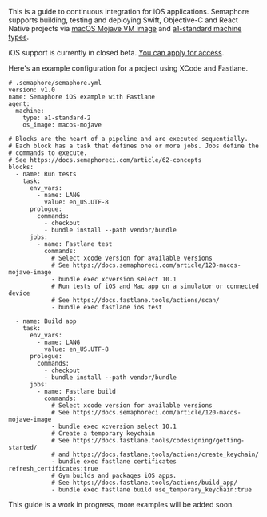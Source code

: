 This is a guide to continuous integration for iOS applications.  Semaphore
supports building, testing and deploying Swift, Objective-C and React Native
projects via [macOS Mojave VM image][macos-mojave] and [a1-standard machine
types][machine-types].

iOS support is currently in closed beta. [You can apply for access][beta-apply].

Here's an example configuration for a project using XCode and Fastlane.

<pre><code class="language-yaml"># .semaphore/semaphore.yml
version: v1.0
name: Semaphore iOS example with Fastlane
agent:
  machine:
    type: a1-standard-2
    os_image: macos-mojave

# Blocks are the heart of a pipeline and are executed sequentially.
# Each block has a task that defines one or more jobs. Jobs define the
# commands to execute.
# See https://docs.semaphoreci.com/article/62-concepts
blocks:
  - name: Run tests
    task:
      env_vars:
        - name: LANG
          value: en_US.UTF-8
      prologue:
        commands:
          - checkout
          - bundle install --path vendor/bundle
      jobs:
        - name: Fastlane test
          commands:
            # Select xcode version for available versions
            # See https://docs.semaphoreci.com/article/120-macos-mojave-image
            - bundle exec xcversion select 10.1
            # Run tests of iOS and Mac app on a simulator or connected device
            # See https://docs.fastlane.tools/actions/scan/
            - bundle exec fastlane ios test

  - name: Build app
    task:
      env_vars:
        - name: LANG
          value: en_US.UTF-8
      prologue:
        commands:
          - checkout
          - bundle install --path vendor/bundle
      jobs:
        - name: Fastlane build
          commands:
            # Select xcode version for available versions
            # See https://docs.semaphoreci.com/article/120-macos-mojave-image
            - bundle exec xcversion select 10.1
            # Create a temporary keychain
            # See https://docs.fastlane.tools/codesigning/getting-started/
            # and https://docs.fastlane.tools/actions/create_keychain/
            - bundle exec fastlane certificates refresh_certificates:true
            # Gym builds and packages iOS apps.
            # See https://docs.fastlane.tools/actions/build_app/
            - bundle exec fastlane build use_temporary_keychain:true
</code></pre>

This guide is a work in progress, more examples will be added soon.

[macos-mojave]: https://docs.semaphoreci.com/article/120-macos-mojave-image
[machine-types]: https://docs.semaphoreci.com/article/20-machine-types
[beta-apply]: https://semaphoreci.com/product/ios
